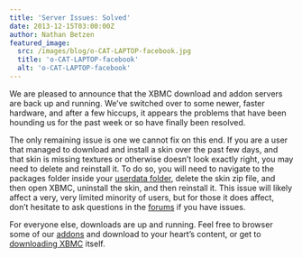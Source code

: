 ```yaml
---
title: 'Server Issues: Solved'
date: 2013-12-15T03:00:00Z
author: Nathan Betzen
featured_image:
  src: /images/blog/o-CAT-LAPTOP-facebook.jpg
  title: 'o-CAT-LAPTOP-facebook'
  alt: 'o-CAT-LAPTOP-facebook'
---
```

We are pleased to announce that the XBMC download and addon servers are back up and running. We’ve switched over to some newer, faster hardware, and after a few hiccups, it appears the problems that have been hounding us for the past week or so have finally been resolved.

 The only remaining issue is one we cannot fix on this end. If you are a user that managed to download and install a skin over the past few days, and that skin is missing textures or otherwise doesn’t look exactly right, you may need to delete and reinstall it. To do so, you will need to navigate to the packages folder inside your [userdata folder](https://kodi.wiki/view/Userdata "XBMC Userdata "), delete the skin zip file, and then open XBMC, uninstall the skin, and then reinstall it. This issue will likely affect a very, very limited minority of users, but for those it does affect, don’t hesitate to ask questions in the [forums](https://forum.kodi.tv/ "XBMC Forum") if you have issues.

 For everyone else, downloads are up and running. Feel free to browser some of our [addons](http://addons.xbmc.org/ "Video Addons") and download to your heart’s content, or get to [downloading XBMC](https://kodi.wiki/download/ "Download XBMC") itself.

 